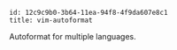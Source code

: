```
id: 12c9c9b0-3b64-11ea-94f8-4f9da607e8c1
title: vim-autoformat
```

Autoformat for multiple languages.
